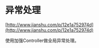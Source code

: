 # 异常处理

[http://www.jianshu.com/p/12e1a752974d](http://www.jianshu.com/p/12e1a752974d)

使用加强Controller做全局异常处理。
